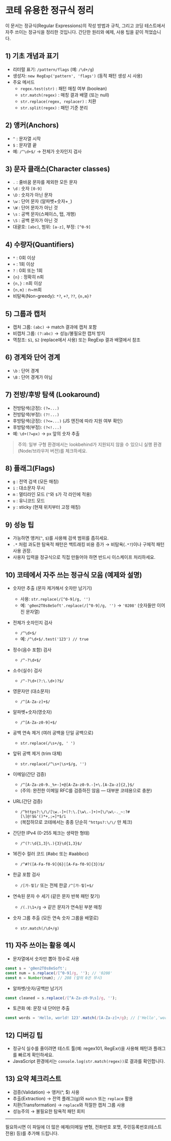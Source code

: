 # 코테 유용한 정규식 정리

이 문서는 정규식(Regular Expressions)의 작성 방법과 규칙, 그리고 코딩 테스트에서 자주 쓰이는 정규식을 정리한 것입니다. 간단한 원리와 예제, 사용 팁을 같이 적었습니다.

## 1) 기초 개념과 표기

- 리터럴 표기: `/pattern/flags` (예: `/\d+/g`)
- 생성자: `new RegExp('pattern', 'flags')` (동적 패턴 생성 시 사용)
- 주요 메서드
  - `regex.test(str)` : 패턴 매칭 여부 (boolean)
  - `str.match(regex)` : 매칭 결과 배열 (또는 null)
  - `str.replace(regex, replacer)` : 치환
  - `str.split(regex)` : 패턴 기준 분리

## 2) 앵커(Anchors)

- `^` : 문자열 시작
- `$` : 문자열 끝
- 예: `/^\d+$/` → 전체가 숫자인지 검사

## 3) 문자 클래스(Character classes)

- `.` : 줄바꿈 문자를 제외한 모든 문자
- `\d` : 숫자 `[0-9]`
- `\D` : 숫자가 아닌 문자
- `\w` : 단어 문자 (알파벳+숫자+`_`)
- `\W` : 단어 문자가 아닌 것
- `\s` : 공백 문자(스페이스, 탭, 개행)
- `\S` : 공백 문자가 아닌 것
- 대괄호: `[abc]`, 범위: `[a-z]`, 부정: `[^0-9]`

## 4) 수량자(Quantifiers)

- `*` : 0회 이상
- `+` : 1회 이상
- `?` : 0회 또는 1회
- `{n}` : 정확히 n회
- `{n,}` : n회 이상
- `{n,m}` : n~m회
- 비탐욕(Non-greedy): `*?`, `+?`, `??`, `{n,m}?`

## 5) 그룹과 캡처

- 캡처 그룹: `(abc)` → match 결과에 캡처 포함
- 비캡처 그룹: `(?:abc)` → 성능/불필요한 캡처 방지
- 역참조: `$1`, `$2` (replace에서 사용) 또는 RegExp 결과 배열에서 참조

## 6) 경계와 단어 경계

- `\b` : 단어 경계
- `\B` : 단어 경계가 아님

## 7) 전방/후방 탐색 (Lookaround)

- 전방탐색(긍정): `(?=...)`
- 전방탐색(부정): `(?!...)`
- 후방탐색(긍정): `(?<=...)` (JS 엔진에 따라 지원 여부 확인)
- 후방탐색(부정): `(?<!...)`
- 예: `\d+(?=px)` → `px` 앞의 숫자 추출

> 주의: 일부 구형 환경에서는 lookbehind가 지원되지 않을 수 있으니 실행 환경(Node/브라우저 버전)를 체크하세요.

## 8) 플래그(Flags)

- `g` : 전역 검색 (모든 매칭)
- `i` : 대소문자 무시
- `m` : 멀티라인 모드 (`^`와 `$`가 각 라인에 적용)
- `u` : 유니코드 모드
- `y` : sticky (현재 위치부터 고정 매칭)

## 9) 성능 팁

- 가능하면 앵커(`^`, `$`)를 사용해 검색 범위를 좁히세요.
- `.*` 처럼 과도한 탐욕적 패턴은 백트래킹 비용 증가 → 비탐욕(`.*?`)이나 구체적 패턴 사용 권장.
- 사용자 입력을 정규식으로 직접 만들어야 하면 반드시 이스케이프 처리하세요.

## 10) 코테에서 자주 쓰는 정규식 모음 (예제와 설명)

- 숫자만 추출 (문자 제거해서 숫자만 남기기)

  - 사용: `str.replace(/[^0-9]/g, '')`
  - 예: `'g0en2T0s8eSoft'.replace(/[^0-9]/g, '')` -> `'0208'` (숫자들만 이어진 문자열)

- 전체가 숫자인지 검사

  - `/^\d+$/`
  - 예: `/^\d+$/.test('123') // true`

- 정수(음수 포함) 검사

  - `/^-?\d+$/`

- 소수(실수) 검사

  - `/^-?\d+(?:\.\d+)?$/`

- 영문자만 (대소문자)

  - `/^[A-Za-z]+$/`

- 알파벳+숫자(영숫자)

  - `/^[A-Za-z0-9]+$/`

- 공백 연속 제거 (여러 공백을 단일 공백으로)

  - `str.replace(/\s+/g, ' ')`

- 앞뒤 공백 제거 (trim 대체)

  - `str.replace(/^\s+|\s+$/g, '')`

- 이메일(간단 검증)

  - `/^[A-Za-z0-9._%+-]+@[A-Za-z0-9.-]+\.[A-Za-z]{2,}$/`
  - (주의: 완전한 이메일 RFC를 검증하진 않음 — 대부분 코테용으로 충분)

- URL(간단 검증)

  - `/^https?:\/\/[\w.-]+(?:\.[\w\.-]+)+[\/\w\-._~:?#[\]@!$&'()*+,;=]*$/i`
  - (복잡하므로 코테에서는 종종 단순히 `^https?:\/\/` 만 체크)

- 간단한 IPv4 (0-255 체크는 생략한 형태)

  - `/^(?:\d{1,3}\.){3}\d{1,3}$/`

- 16진수 컬러 코드 (#abc 또는 #aabbcc)

  - `/^#?([A-Fa-f0-9]{6}|[A-Fa-f0-9]{3})$/`

- 한글 포함 검사

  - `/[가-힣]/` 또는 전체 한글 `/^[가-힣]+$/`

- 연속된 문자 수 세기 (같은 문자 반복 패턴 찾기)

  - `/(.)\1+/g` → 같은 문자가 연속된 부분 매칭

- 숫자 그룹 추출 (모든 연속 숫자 그룹을 배열로)
  - `str.match(/\d+/g)`

## 11) 자주 쓰이는 활용 예시

- 문자열에서 숫자만 뽑아 정수로 사용

```js
const s = 'g0en2T0s8eSoft';
const num = s.replace(/[^0-9]/g, ''); // '0208'
const n = Number(num); // 208 (앞의 0은 무시)
```

- 알파벳/숫자/공백만 남기기

```js
const cleaned = s.replace(/[^A-Za-z0-9\s]/g, '');
```

- 토큰화 예: 문장 내 단어만 추출

```js
const words = 'Hello, world! 123'.match(/[A-Za-z]+/g); // ['Hello','world']
```

## 12) 디버깅 팁

- 정규식 실수를 줄이려면 테스트 툴(예: regex101, RegExr)을 사용해 패턴과 플래그를 빠르게 확인하세요.
- JavaScript 환경에서는 `console.log(str.match(regex))`로 결과를 확인합니다.

## 13) 요약 체크리스트

- 검증(Validation) → 앵커(^, $) 사용
- 추출(Extraction) → 전역 플래그(g)와 `match` 또는 `replace` 활용
- 치환(Transformation) → `replace`와 적절한 캡처 그룹 사용
- 성능주의 → 불필요한 탐욕적 패턴 회피

---

필요하시면 이 파일에 더 많은 예제(이메일 변형, 전화번호 포맷, 주민등록번호(테스트 전용) 등)를 추가해 드립니다.
